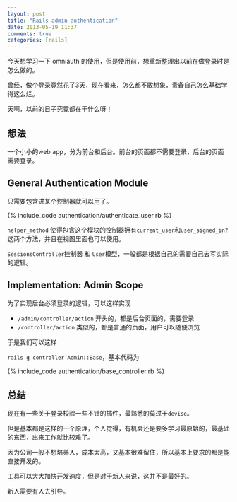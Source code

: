 ```yaml
---
layout: post
title: "Rails admin authentication"
date: 2013-05-19 11:37
comments: true
categories: [rails]
---
```


今天想学习一下 omniauth 的使用，但是使用前，想重新整理出以前在做登录时是怎么做的。


曾经，做个登录竟然花了3天，现在看来，怎么都不敢想象，责备自己怎么基础学得这么烂。

天啊，以前的日子究竟都在干什么呀！


## 想法

一个小小的web app，分为前台和后台。前台的页面都不需要登录，后台的页面需要登录。

## General Authentication Module

只需要包含进某个控制器就可以用了。

{% include_code authentication/authenticate_user.rb %}

`helper_method` 使得包含这个模块的控制器拥有`current_user`和`user_signed_in?`这两个方法，并且在视图里面也可以使用。

`SessionsController`控制器 和 `User`模型，一般都是根据自己的需要自己去写实际的逻辑。

## Implementation: Admin Scope

为了实现后台必须登录的逻辑，可以这样实现

  * `/admin/controller/action` 开头的，都是后台页面的，需要登录
  * `/controller/action` 类似的，都是普通的页面，用户可以随便浏览

于是我们可以这样

`rails g controller Admin::Base`，基本代码为

{% include_code authentication/base_controller.rb %}


## 总结
  
  现在有一些关于登录校验一些不错的插件，最熟悉的莫过于`devise`。

  但是基本都是这样的一个原理，个人觉得，有机会还是要多学习最原始的，最基础的东西，出来工作就比较难了。

  因为公司一般不想培养人，成本太高，又基本很难留住，所以基本上要求的都是能直接开发的。

  工具可以大大加快开发速度，但是对于新人来说，这并不是最好的。

  新人需要有人去引导。



